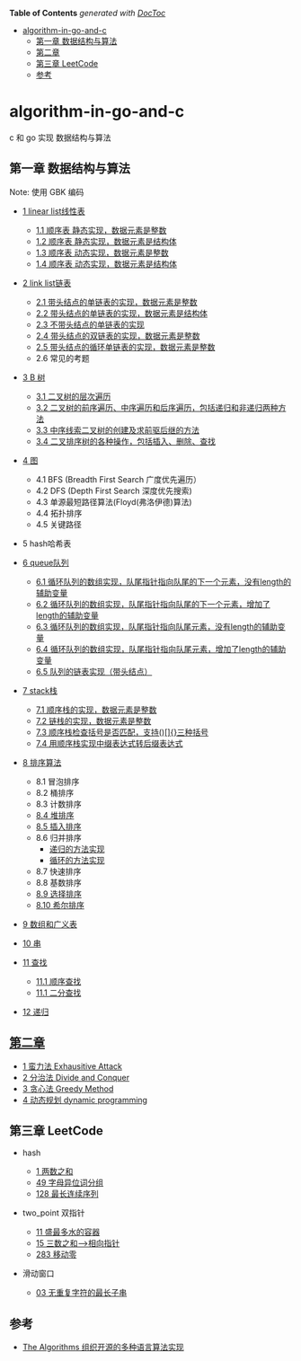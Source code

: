 <!-- START doctoc generated TOC please keep comment here to allow auto update -->
<!-- DON'T EDIT THIS SECTION, INSTEAD RE-RUN doctoc TO UPDATE -->
**Table of Contents**  *generated with [DocToc](https://github.com/thlorenz/doctoc)*

- [algorithm-in-go-and-c](#algorithm-in-go-and-c)
  - [第一章 数据结构与算法](#%E7%AC%AC%E4%B8%80%E7%AB%A0-%E6%95%B0%E6%8D%AE%E7%BB%93%E6%9E%84%E4%B8%8E%E7%AE%97%E6%B3%95)
  - [第二章  ](#%E7%AC%AC%E4%BA%8C%E7%AB%A0)
  - [第三章 LeetCode](#%E7%AC%AC%E4%B8%89%E7%AB%A0-leetcode)
  - [参考](#%E5%8F%82%E8%80%83)

<!-- END doctoc generated TOC please keep comment here to allow auto update -->

# algorithm-in-go-and-c
c 和 go 实现 数据结构与算法


## 第一章 数据结构与算法
Note: 使用 GBK 编码
- [1 linear list线性表](01_dataStructure/01_linear_list/linear_list.md)
    - [1.1 顺序表 静态实现，数据元素是整数](01_dataStructure/01_linear_list/seqlist1.c)
    - [1.2 顺序表 静态实现，数据元素是结构体](01_dataStructure/01_linear_list/seqlist2.c)
    - [1.3 顺序表 动态实现，数据元素是整数](01_dataStructure/01_linear_list/seqlist3.c)
    - [1.4 顺序表 动态实现，数据元素是结构体](01_dataStructure/01_linear_list/seqlist4.c)
- [2 link list链表](01_dataStructure/02_link_list/link_list.md)
    - [2.1 带头结点的单链表的实现，数据元素是整数](01_dataStructure/02_link_list/linklist1.c)
    - [2.2 带头结点的单链表的实现，数据元素是结构体](01_dataStructure/02_link_list/linklist2.c)
    - [2.3 不带头结点的单链表的实现](01_dataStructure/02_link_list/linklist3.c)
    - [2.4 带头结点的双链表的实现，数据元素是整数](01_dataStructure/02_link_list/linklist4.c)
    - [2.5 带头结点的循环单链表的实现，数据元素是整数](01_dataStructure/02_link_list/linklist5.c)
    - 2.6 常见的考题


- [3 B 树](01_dataStructure/03_btree/btree.md)
    - [3.1 二叉树的层次遍历](01_dataStructure/03_btree/btree1.c)
    - [3.2 二叉树的前序遍历、中序遍历和后序遍历，包括递归和非递归两种方法](01_dataStructure/03_btree/btree2.c)
    - [3.3 中序线索二叉树的创建及求前驱后继的方法](01_dataStructure/03_btree/btree3.c)
    - [3.4 二叉排序树的各种操作，包括插入、删除、查找](01_dataStructure/03_btree/btree4.c)


- [4 图](01_dataStructure/04_graph/graph.md)
    - 4.1 BFS (Breadth First Search 广度优先遍历）
    - 4.2 DFS (Depth First Search 深度优先搜索)
    - 4.3 单源最短路径算法(Floyd(弗洛伊德)算法)
    - 4.4 拓扑排序
    - 4.5 关键路径
- 5 hash哈希表

- [6 queue队列](01_dataStructure/06_queue/queue.md)
    - [6.1 循环队列的数组实现，队尾指针指向队尾的下一个元素，没有length的辅助变量](01_dataStructure/06_queue/seqqueue1.c)
    - [6.2 循环队列的数组实现，队尾指针指向队尾的下一个元素，增加了length的辅助变量](01_dataStructure/06_queue/seqqueue2.c)
    - [6.3 循环队列的数组实现，队尾指针指向队尾元素，没有length的辅助变量](01_dataStructure/06_queue/seqqueue3.c)
    - [6.4 循环队列的数组实现，队尾指针指向队尾元素，增加了length的辅助变量](01_dataStructure/06_queue/seqqueue4.c)
    - [6.5 队列的链表实现（带头结点）](01_dataStructure/06_queue/linkqueue1.c)

- [7 stack栈](01_dataStructure/07_stack/stack.md)
    - [7.1 顺序栈的实现，数据元素是整数](01_dataStructure/07_stack/seqstack1.c)
    - [7.2 链栈的实现，数据元素是整数](01_dataStructure/07_stack/linkstack1.c)
    - [7.3 顺序栈检查括号是否匹配，支持()[]{}三种括号](01_dataStructure/07_stack/seqstack2.c)
    - [7.4 用顺序栈实现中缀表达式转后缀表达式](01_dataStructure/07_stack/seqstack3.c)

- [8 排序算法](01_dataStructure/08_sort/sort.md)
    - 8.1 冒泡排序
    - 8.2 桶排序
    - 8.3 计数排序
    - [8.4 堆排序](01_dataStructure/08_sort/heapsort.c)
    - [8.5 插入排序](01_dataStructure/08_sort/insertsort.c)
    - 8.6 归并排序
        - [递归的方法实现](01_dataStructure/08_sort/mergesort.c)
        - [循环的方法实现](01_dataStructure/08_sort/mergesort1.c)
    - 8.7 快速排序
    - 8.8 基数排序
    - [8.9 选择排序](01_dataStructure/08_sort/selectsort1.c)
    - [8.10 希尔排序](01_dataStructure/08_sort/shellsort.c)

- [9 数组和广义表](01_dataStructure/09_array/array.md)
- [10 串](01_dataStructure/10_string/string.md)
- [11 查找](01_dataStructure/11_search/search.md)
    - [11.1 顺序查找](01_dataStructure/11_search/seqsearch.c)
    - [11.1 二分查找](01_dataStructure/11_search/binsearch.c)
- [12 递归](01_dataStructure/12_recursive/recursive.md)

## [第二章  ](02_algorithm/algorithm.md)

- [1 蛮力法 Exhausitive Attack](02_algorithm/01_Exhaustive_Attack.md)
- [2 分治法 Divide and Conquer](02_algorithm/02_divide_n_conquer.md)
- [3 贪心法 Greedy Method](02_algorithm/03_greedy_method.md)
- [4 动态规划 dynamic programming](02_algorithm/04_dynamic_programming.md)


## 第三章 LeetCode
- hash
  - [1 两数之和](03_leetcode/01_hash/01_two_sum_test.go)
  - [49 字母异位词分组](03_leetcode/01_hash/49_group_anagrams_test.go)
  - [128 最长连续序列](03_leetcode/01_hash/128_longest_consecutive_sequence_test.go)
- two_point 双指针
  - [11 盛最多水的容器](03_leetcode/02_two_pointer/11_container_with_most_water_test.go)
  - [15 三数之和-->相向指针](03_leetcode/02_two_pointer/15_three_sum_test.go)
  - [283 移动零](03_leetcode/02_two_pointer/283_move_zeroes_test.go)

- 滑动窗口
  - [03 无重复字符的最长子串](03_leetcode/03_slides_windows/03_longest_substring_without_repeating_characters_test.go)

## 参考
- [The Algorithms 组织开源的多种语言算法实现](https://github.com/TheAlgorithms)